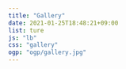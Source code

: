 ```yaml
---
title: "Gallery"
date: 2021-01-25T18:48:21+09:00
list: ture
js: "lb"
css: "gallery"
ogp: "ogp/gallery.jpg"
---
```

<!-- <a onclick=shuffle()>SHUFFLE</a>
{{< gallery dir="/img/gallery/" >}}
<script>
    var ul = document.querySelector("#gallery");
    function shuffle() {
        for (var i = ul.children.length; i >= 0; i--) {
            ul.appendChild(ul.children[Math.random() * i | 0]);
        }
    }
    shuffle();
</script> -->